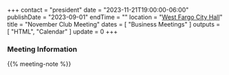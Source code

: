 +++
contact = "president"
date = "2023-11-21T19:00:00-06:00"
publishDate = "2023-09-01"
endTime = ""
location = "[West Fargo City Hall](/places/west-fargo-city-hall/)"
title = "November Club Meeting"
dates = [ "Business Meetings" ]
outputs = [ "HTML", "Calendar" ]
update = 0
+++
### Meeting Information

{{% meeting-note %}}
